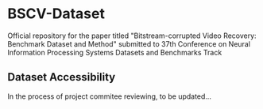# BSCV-Dataset
Official repository for the paper titled "Bitstream-corrupted Video Recovery: Benchmark Dataset and Method" submitted to 37th Conference on Neural Information Processing Systems Datasets and Benchmarks Track

## Dataset Accessibility
In the process of project commitee reviewing, to be updated...
